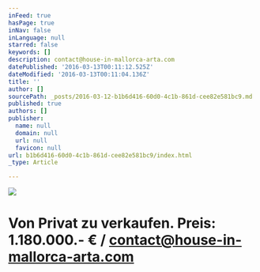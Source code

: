 ```yaml
---
inFeed: true
hasPage: true
inNav: false
inLanguage: null
starred: false
keywords: []
description: contact@house-in-mallorca-arta.com
datePublished: '2016-03-13T00:11:12.525Z'
dateModified: '2016-03-13T00:11:04.136Z'
title: ''
author: []
sourcePath: _posts/2016-03-12-b1b6d416-60d0-4c1b-861d-cee82e581bc9.md
published: true
authors: []
publisher:
  name: null
  domain: null
  url: null
  favicon: null
url: b1b6d416-60d0-4c1b-861d-cee82e581bc9/index.html
_type: Article

---
```

![](https://imgflo.herokuapp.com/graph/vahj1ThiexotieMo/e1faaaeab9d2545094d4392e70327bcb/passthrough.jpg?height=600&input=https%3A%2F%2Fs3-us-west-2.amazonaws.com%2Fthe-grid-img%2Fp%2F53bc288a9829f9bf69accd48bb93d99f409d894c.jpg&width=600)

# Von Privat zu verkaufen. Preis: 1.180.000.- € / contact@house-in-mallorca-arta.com